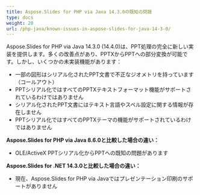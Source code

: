 ```yaml
---
title: Aspose.Slides for PHP via Java 14.3.0の既知の問題
type: docs
weight: 20
url: /php-java/known-issues-in-aspose-slides-for-java-14-3-0/
---
```


Aspose.Slides for PHP via Java 14.3.0 (14.4.0)は、PPT処理の完全に新しい実装を提供します。多くの改善点があり、PPTXからPPTへの部分変換が可能です。しかし、いくつかの未実装機能があります：

- 一部の図形はシリアル化されたPPT文書で不正なジオメトリを持っています（コールアウト）
- PPTシリアル化ではすべてのPPTXテキストフォーマット機能がサポートされているわけではありません
- シリアル化されたPPT文書にはテキスト言語やスペル設定に関する情報が存在しません
- PPTシリアル化ではすべてのPPTXテーマの機能がサポートされているわけではありません

**Aspose.Slides for PHP via Java 8.6.0と比較した場合の違い：**

- OLE/ActiveX PPTシリアル化からPPTへの既知の問題があります

**Aspose.Slides for .NET 14.3.0と比較した場合の違い：**

- 現在、Aspose.Slides for PHP via Javaではプレゼンテーション印刷のサポートがありません